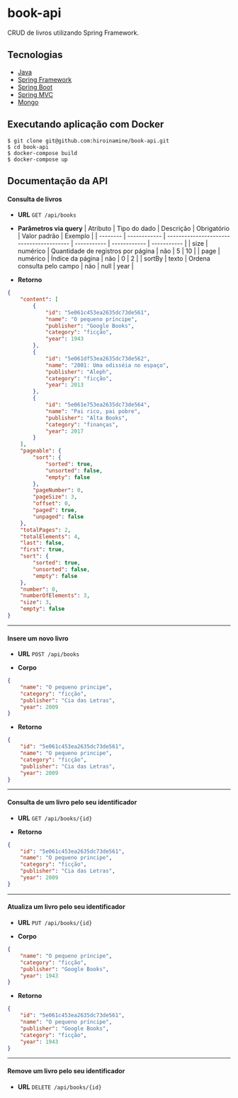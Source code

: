 book-api 
======

CRUD de livros utilizando Spring Framework.

## Tecnologias
- [Java](https://docs.oracle.com/en/java/javase/11)
- [Spring Framework](https://spring.io/projects/spring-framework)
- [Spring Boot](https://spring.io/projects/spring-boot)
- [Spring MVC](https://docs.spring.io/spring/docs/current/spring-framework-reference/web.html#spring-web)
- [Mongo](https://docs.mongodb.com)


## Executando aplicação com Docker
```
$ git clone git@github.com:hiroinamine/book-api.git
$ cd book-api
$ docker-compose build
$ docker-compose up
```

## Documentação da API

#### Consulta de livros

- **URL**
    `GET /api/books`

- **Parâmetros via query**
  | Atributo | Tipo do dado | Descrição                                | Obrigatório | Valor padrão | Exemplo     |
  | -------- | ------------ | ---------------------------------------- | ----------- | ------------ | ----------- |
  | size     | numérico     | Quantidade de registros por página       | não         | 5            | 10          |
  | page     | numérico     | Índice da página                         | não         | 0            | 2           |
  | sortBy   | texto        | Ordena consulta pelo campo               | não         | null         | year        |

- **Retorno**
```json
{
    "content": [
        {
            "id": "5e061c453ea2635dc73de561",
            "name": "O pequeno príncipe",
            "publisher": "Google Books",
            "category": "ficção",
            "year": 1943
        },
        {
            "id": "5e061df53ea2635dc73de562",
            "name": "2001: Uma odisséia no espaço",
            "publisher": "Aleph",
            "category": "ficção",
            "year": 2013
        },
        {
            "id": "5e061e753ea2635dc73de564",
            "name": "Pai rico, pai pobre",
            "publisher": "Alta Books",
            "category": "finanças",
            "year": 2017
        }
    ],
    "pageable": {
        "sort": {
            "sorted": true,
            "unsorted": false,
            "empty": false
        },
        "pageNumber": 0,
        "pageSize": 3,
        "offset": 0,
        "paged": true,
        "unpaged": false
    },
    "totalPages": 2,
    "totalElements": 4,
    "last": false,
    "first": true,
    "sort": {
        "sorted": true,
        "unsorted": false,
        "empty": false
    },
    "number": 0,
    "numberOfElements": 3,
    "size": 3,
    "empty": false
}
```

-----

#### Insere um novo livro

- **URL**
    `POST /api/books`

- **Corpo**
```json
{
    "name": "O pequeno principe",
    "category": "ficção",
    "publisher": "Cia das Letras",
    "year": 2009
}
```

- **Retorno**
```json
{
    "id": "5e061c453ea2635dc73de561",
    "name": "O pequeno principe",
    "category": "ficção",
    "publisher": "Cia das Letras",
    "year": 2009
}
```

-----

#### Consulta de um livro pelo seu identificador

- **URL**
    `GET /api/books/{id}`

- **Retorno**
```json
{
    "id": "5e061c453ea2635dc73de561",
    "name": "O pequeno principe",
    "category": "ficção",
    "publisher": "Cia das Letras",
    "year": 2009
}
```

-----

#### Atualiza um livro pelo seu identificador

- **URL**
    `PUT /api/books/{id}`

- **Corpo**
```json
{
    "name": "O pequeno príncipe",
    "category": "ficção",
    "publisher": "Google Books",
    "year": 1943
}
```

- **Retorno**
```json
{
    "id": "5e061c453ea2635dc73de561",
    "name": "O pequeno príncipe",
    "publisher": "Google Books",
    "category": "ficção",
    "year": 1943
}
```

-----

#### Remove um livro pelo seu identificador

- **URL**
    `DELETE /api/books/{id}`

